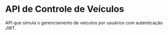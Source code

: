 # API de Controle de Veículos

API que simula o gerenciamento de veículos por usuários com autenticação JWT.
